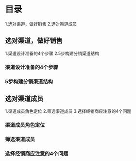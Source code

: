 # 目录
1.选对渠道，做好销售
2.选对渠道成员

## 选对渠道，做好销售
1.渠道设计准备的4个步骤
2.5步构建分销渠道结构

### 渠道设计准备的4个步骤
### 5步构建分销渠道结构

## 选对渠道成员
1.渠道成员角色定位
2.筛选渠道成员
3.选择经销商应注意的4个问题

### 渠道成员角色定位
### 筛选渠道成员
### 选择经销商应注意的4个问题
